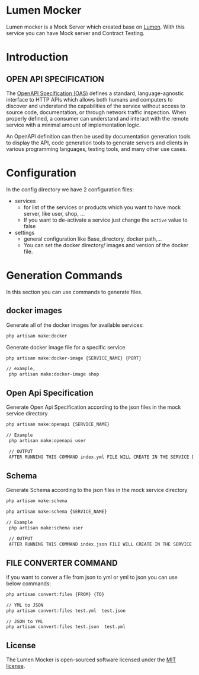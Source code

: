 # Lumen Mocker
Lumen mocker is a Mock Server which created base on [Lumen](https://lumen.laravel.com/docs/9.x).
With this service you can have Mock server and Contract Testing.

# Introduction

## OPEN API SPECIFICATION
The [OpenAPI Specification (OAS)](https://www.openapis.org) defines a standard, language-agnostic interface to HTTP APIs which allows both humans 
and computers to discover and understand the capabilities of the service without access to source code, documentation, 
or through network traffic inspection. When properly defined, a consumer can understand and interact with the remote service 
with a minimal amount of implementation logic.

An OpenAPI definition can then be used by documentation generation tools to display the API, code generation tools to 
generate servers and clients in various programming languages, testing tools, and many other use cases.


# Configuration
In the config directory we have 2 configuration files:
* services
  * for list of the services or products which you want to have mock server, like user, shop, ...
  * If you want to de-activate a service just change the `active` value to false
* settings
   - general configuration like Base_directory, docker path,...
   - You can set the docker directory/ images and version of the docker file.

# Generation Commands 
In this section you can use commands to generate files.
## docker images

Generate all of the docker images for available services:
```bash
php artisan make:docker
```
Generate docker image file for a specific service
```bash
php artisan make:docker-image {SERVICE_NAME} {PORT}

// example,
 php artisan make:docker-image shop
```

## Open Api Specification

Generate Open Api Specification according to the json files in the mock service directory
```bash
php artisan make:openapi {SERVICE_NAME}

// Example
 php artisan make:openapi user
 
 // OUTPUT
 AFTER RUNNING THIS COMMAND index.yml FILE WILL CREATE IN THE SERVICE DIRECTORY!'
```
## Schema

Generate Schema according to the json files in the mock service directory
```bash
php artisan make:schema  

php artisan make:schema {SERVICE_NAME}

// Example
 php artisan make:schema user
 
 // OUTPUT
 AFTER RUNNING THIS COMMAND index.json FILE WILL CREATE IN THE SERVICE DIRECTORY!'
```


## FILE CONVERTER COMMAND
if you want to conver a file from json to yml or yml to json you can use below commands:
```bash
php artisan convert:files {FROM} {TO}

// YML to JSON
php artisan convert:files test.yml  test.json

// JSON to YML
php artisan convert:files test.json  test.yml
```


## License
The Lumen Mocker is open-sourced software licensed under the [MIT license](https://opensource.org/licenses/MIT).
